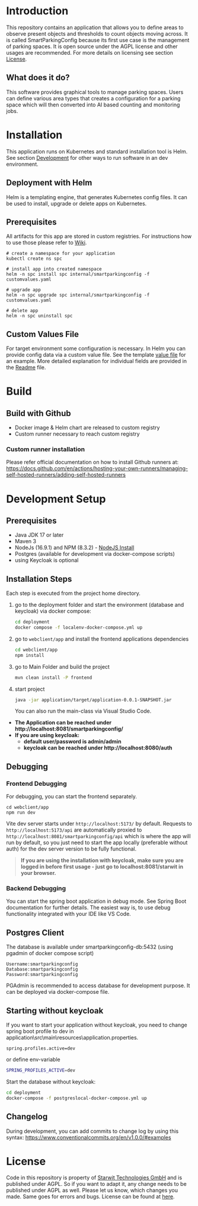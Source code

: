 # Introduction
This repository contains an application that allows you to define areas to observe present objects and thresholds to count objects moving across. It is called SmartParkingConfig because its first use case is the management of parking spaces. It is open source under the AGPL license and other usages are recommended. For more details on licensing see section [License](#license).

## What does it do?
This software provides graphical tools to manage parking spaces. Users can define various area types that creates a configuration for a parking space which will then converted into AI based counting and monitoring jobs.

# Installation
This application runs on Kubernetes and standard installation tool is Helm. See section [Development](#development-setup) for other ways to run software in an dev environment.

## Deployment with Helm
Helm is a templating engine, that generates Kubernetes config files. It can be used to install, upgrade or delete apps on Kubernetes.

## Prerequisites
All artifacts for this app are stored in custom registries. For instructions how to use those please refer to [Wiki](https://dev.azure.com/starwit/Smart%20Parking/_wiki/wikis/Smart-Parking.wiki/97/Build-Infrastructure).

    # create a namespace for your application
    kubectl create ns spc
    
    # install app into created namespace
    helm -n spc install spc internal/smartparkingconfig -f customvalues.yaml

    # upgrade app
    helm -n spc upgrade spc internal/smartparkingconfig -f customvalues.yaml

    # delete app
    helm -n spc uninstall spc

## Custom Values File
For target environment some configuration is necessary. In Helm you can provide config data via a custom value file. See the template [value file](deployment/helm/smartparkingconfig/values-local-tpl.yaml) for an example. More detailed explanation for individual fields are provided in the [Readme](deployment/helm/smartparkingconfig/Readme.md) file.

# Build

## Build with Github
* Docker image & Helm chart are released to custom registry
* Custom runner necessary to reach custom registry

### Custom runner installation
Please refer official documentation on how to install Github runners at:
https://docs.github.com/en/actions/hosting-your-own-runners/managing-self-hosted-runners/adding-self-hosted-runners

# Development Setup
## Prerequisites

* Java JDK 17 or later
* Maven 3
* NodeJs (16.9.1) and NPM (8.3.2) - [NodeJS Install](https://nodejs.org/en/download/package-manager/)
* Postgres (available for development via docker-compose scripts)
* using Keycloak is optional

## Installation Steps

Each step is executed from the project home directory.

1) go to the deployment folder and start the environment (database and keycloak) via docker compose:

    ```bash
    cd deployment
    docker compose -f localenv-docker-compose.yml up
    ```

2) go to `webclient/app` and install the frontend applications dependencies

    ```bash
    cd webclient/app
    npm install
    ```

3) go to Main Folder and build the project

    ```bash
    mvn clean install -P frontend
    ```

4) start project

    ```bash
    java -jar application/target/application-0.0.1-SNAPSHOT.jar
    ```
   You can also run the main-class via Visual Studio Code.

* **The Application can be reached under http://localhost:8081/smartparkingconfig/**
* **If you are using keycloak:**
    * **default user/password is admin/admin**
    * **keycloak can be reached under http://localhost:8080/auth**

## Debugging

### Frontend Debugging

For debugging, you can start the frontend separately.

```shell
cd webclient/app
npm run dev
```
Vite dev server starts under `http://localhost:5173/` by default.
Requests to `http://localhost:5173/api` are automatically proxied to `http://localhost:8081/smartparkingconfig/api` which is where the app will run by default, so you just need to start the app locally (preferable without auth) for the dev server version to be fully functional.

> **If you are using the installation with keycloak, make sure you are logged in before first usage - just go to localhost:8081/starwit in your browser.**

### Backend Debugging

You can start the spring boot application in debug mode. See Spring Boot documentation for further details. The easiest way is, to use debug functionality integrated with your IDE like VS Code.

## Postgres Client

The database is available under smartparkingconfig-db:5432 (using pgadmin of docker compose script)

```
Username:smartparkingconfig
Database:smartparkingconfig
Password:smartparkingconfig
```
PGAdmin is recommended to access database for development purpose. It can be deployed via docker-compose file.

## Starting without keycloak

If you want to start your application without keycloak, you need to change spring boot profile to dev in application\src\main\resources\application.properties.

```properties
spring.profiles.active=dev
```

or define env-variable

```bash
SPRING_PROFILES_ACTIVE=dev
```

Start the database without keycloak:

```bash
cd deployment
docker-compose -f postgreslocal-docker-compose.yml up
```
## Changelog

During development, you can add commits to change log by using this syntax: https://www.conventionalcommits.org/en/v1.0.0/#examples

# License

Code in this repository is property of [Starwit Technologies GmbH](https://starwit-technologies.de/) and is published under AGPL. So if you want to adapt it, any change needs to be published under AGPL as well. Please let us know, which changes you made. Same goes for errors and bugs. License can be found at [here](License).